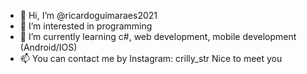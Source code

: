 - 👋 Hi, I’m @ricardoguimaraes2021
- 👀 I’m interested in programming
- 🌱 I’m currently learning c#, web development, mobile development (Android/IOS)
- 📫 You can contact me by Instagram: crilly_str
Nice to meet you 
